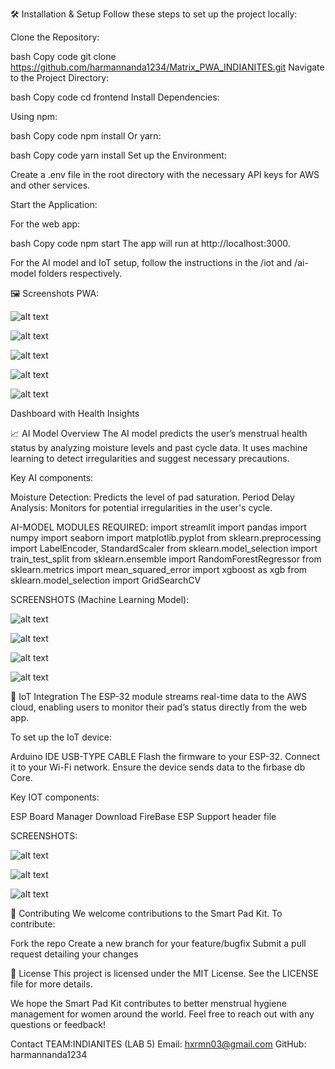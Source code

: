 🛠️ Installation & Setup
Follow these steps to set up the project locally:

Clone the Repository:

bash
Copy code
git clone https://github.com/harmannanda1234/Matrix_PWA_INDIANITES.git
Navigate to the Project Directory:

bash
Copy code
cd frontend
Install Dependencies:

Using npm:

bash
Copy code
npm install
Or yarn:

bash
Copy code
yarn install
Set up the Environment:

Create a .env file in the root directory with the necessary API keys for AWS and other services.

Start the Application:

For the web app:

bash
Copy code
npm start
The app will run at http://localhost:3000.

For the AI model and IoT setup, follow the instructions in the /iot and /ai-model folders respectively.

🖼️ Screenshots
PWA:

![alt text](image.png)

![alt text](<Screenshot (54).png>) 

![alt text](<Screenshot (59).png>)

![alt text](<Screenshot (57).png>)

![alt text](<Screenshot (58).png>)


Dashboard with Health Insights


📈 AI Model Overview
The AI model predicts the user’s menstrual health status by analyzing moisture levels and past cycle data. It uses machine learning to detect irregularities and suggest necessary precautions.

Key AI components:

Moisture Detection: Predicts the level of pad saturation.
Period Delay Analysis: Monitors for potential irregularities in the user's cycle.

AI-MODEL MODULES REQUIRED:
import streamlit 
import pandas 
import numpy 
import seaborn 
import matplotlib.pyplot 
from sklearn.preprocessing import LabelEncoder, StandardScaler
from sklearn.model_selection import train_test_split
from sklearn.ensemble import RandomForestRegressor
from sklearn.metrics import mean_squared_error
import xgboost as xgb
from sklearn.model_selection import GridSearchCV

SCREENSHOTS (Machine Learning Model):

![alt text](image-4.png)

![alt text](image-1.png) 

![alt text](image-2.png)

![alt text](image-3.png)



📡 IoT Integration
The ESP-32 module streams real-time data to the AWS cloud, enabling users to monitor their pad’s status directly from the web app.

To set up the IoT device:

Arduino IDE
USB-TYPE CABLE
Flash the firmware to your ESP-32.
Connect it to your Wi-Fi network.
Ensure the device sends data to the firbase db Core.

Key IOT components:

ESP Board Manager Download
FireBase ESP Support header file

SCREENSHOTS:

![alt text](<Screenshot (60).png>)

![alt text](IMG-20240921-WA0014.jpg)

![alt text](IMG-20240921-WA0017.jpg)



🤝 Contributing
We welcome contributions to the Smart Pad Kit. To contribute:

Fork the repo
Create a new branch for your feature/bugfix
Submit a pull request detailing your changes

📝 License
This project is licensed under the MIT License. See the LICENSE file for more details.

We hope the Smart Pad Kit contributes to better menstrual hygiene management for women around the world. Feel free to reach out with any questions or feedback!

Contact
TEAM:INDIANITES (LAB 5)
Email: hxrmn03@gmail.com
GitHub: harmannanda1234

